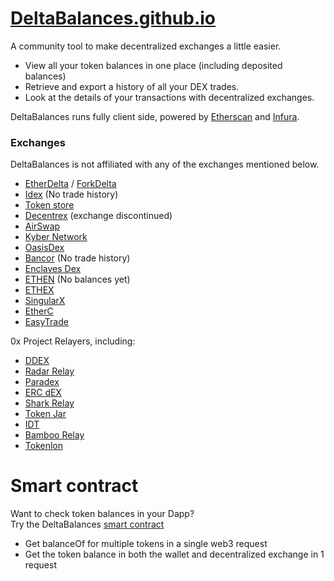 # [DeltaBalances.github.io](https://deltabalances.github.io)
A community tool to make decentralized exchanges a little easier.
+ View all your token balances in one place (including deposited balances)
+ Retrieve and export a history of all your DEX trades.
+ Look at the details of your transactions with decentralized exchanges.


DeltaBalances runs fully client side, powered by [Etherscan](https://etherscan.io) and [Infura](https://infura.io).

### Exchanges
DeltaBalances is not affiliated with any of the exchanges mentioned below.
+ [EtherDelta](https://etherdelta.com) / [ForkDelta](https://forkdelta.github.io)
+ [Idex](https://idex.market) (No trade history)
+ [Token store](https://token.store)
+ [Decentrex](https://decentrex.com) (exchange discontinued)
+ [AirSwap](https://airswap.io)
+ [Kyber Network](https://kyber.network)
+ [OasisDex](https://oasisdex.com)
+ [Bancor](https://bancor.network) (No trade history)
+ [Enclaves Dex](https://enclaves.io)
+ [ETHEN](https://ethen.market) (No balances yet)
+ [ETHEX](https://ethex.market)
+ [SingularX](https://singularx.com)
+ [EtherC](https://etherc.io)
+ [EasyTrade](https://easytrade.io)

0x Project Relayers, including:
+ [DDEX](https://ddex.io/)
+ [Radar Relay](https://radarrelay.com/)
+ [Paradex](https://paradex.io/)
+ [ERC dEX](https://ercdex.com/)
+ [Shark Relay](https://sharkrelay.com)
+ [Token Jar](https://tokenjar.io)
+ [IDT](https://idtexchange.com)
+ [Bamboo Relay](https://bamboorelay.com)
+ [Tokenlon](https://tokenlon.token.im/tokenlon)


# Smart contract
Want to check token balances in your Dapp?  
Try the DeltaBalances [smart contract](https://etherscan.io/address/0x3e25f0ba291f202188ae9bda3004a7b3a803599a#code) 
+ Get balanceOf for multiple tokens in a single web3 request
+ Get the token balance in both the wallet and decentralized exchange in 1 request

